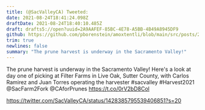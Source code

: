 ```yaml
---
title: (@SacValleyCA) Tweeted:
date: 2021-08-24T18:41:24.098Z
draftDate: 2021-08-24T18:40:10.485Z
draft: drafts5://open?uuid=2A9AAFEF-85BC-4E78-A5BB-4B49A8945DF9
github: https://github.com/pborenstein/amoxtentli/blob/main/src/posts/2a9aafef-85bc-4e78-a5bb-4b49a8945df9.md
trim: true
newlines: false
summary: "The prune harvest is underway in the Sacramento Valley!"
---
```



The prune harvest is underway in the Sacramento Valley! Here's a look at day one of picking at Filter Farms in Live Oak, Sutter County, with Carlos Ramirez and Juan Torres operating the harvester #sacvalley #Harvest2021 @SacFarm2Fork @CAforPrunes https://t.co/0rV2bD8Col

https://twitter.com/SacValleyCA/status/1428385795539406851?s=20

